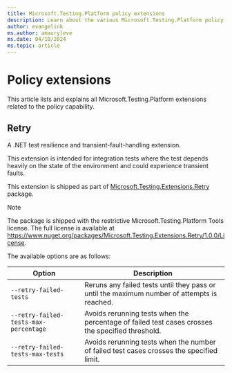 ```yaml
---
title: Microsoft.Testing.Platform policy extensions
description: Learn about the various Microsoft.Testing.Platform policy extensions and how to use them.
author: evangelink
ms.author: amauryleve
ms.date: 04/10/2024
ms.topic: article
---
```


# Policy extensions

This article lists and explains all Microsoft.Testing.Platform extensions related to the policy capability.

## Retry

A .NET test resilience and transient-fault-handling extension.

This extension is intended for integration tests where the test depends heavily on the state of the environment and could experience transient faults.

This extension is shipped as part of [Microsoft.Testing.Extensions.Retry](https://nuget.org/packages/Microsoft.Testing.Extensions.Retry) package.

> [!NOTE]
> The package is shipped with the restrictive Microsoft.Testing.Platform Tools license.
> The full license is available at <https://www.nuget.org/packages/Microsoft.Testing.Extensions.Retry/1.0.0/License>.

The available options are as follows:

| Option                                | Description                                                                                      |
|---------------------------------------|--------------------------------------------------------------------------------------------------|
| `--retry-failed-tests`                | Reruns any failed tests until they pass or until the maximum number of attempts is reached.      |
| `--retry-failed-tests-max-percentage` | Avoids rerunning tests when the percentage of failed test cases crosses the specified threshold. |
| `--retry-failed-tests-max-tests`      | Avoids rerunning tests when the number of failed test cases crosses the specified limit.         |
